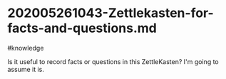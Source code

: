 # 202005261043-Zettlekasten-for-facts-and-questions.md
#knowledge

Is it useful to record facts or questions in this ZettleKasten? I'm going to assume it is.

